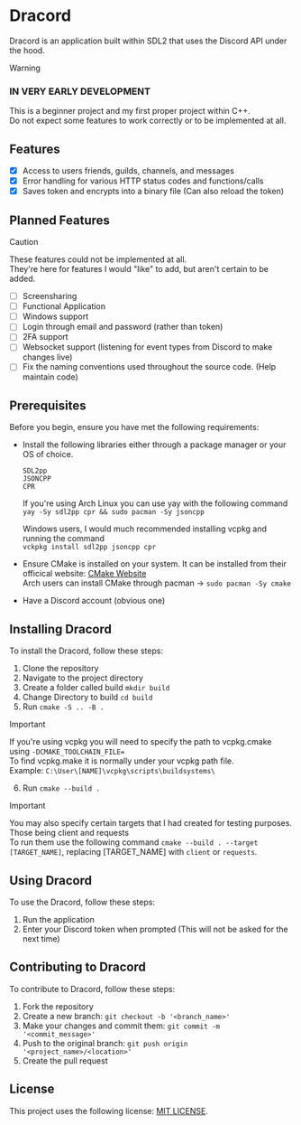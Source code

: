 # Dracord
Dracord is an application built within SDL2 that uses the Discord API under the hood.

> [!WARNING]
> ### IN VERY EARLY DEVELOPMENT
> This is a beginner project and my first proper project within C++. <br/>
> Do not expect some features to work correctly or to be implemented at all.

## Features
- [x] Access to users friends, guilds, channels, and messages
- [x] Error handling for various HTTP status codes and functions/calls
- [x] Saves token and encrypts into a binary file (Can also reload the token)

## Planned Features
> [!CAUTION]
> These features could not be implemented at all. <br/>
> They're here for features I would "like" to add, but aren't certain to be added.

- [ ] Screensharing
- [ ] Functional Application
- [ ] Windows support
- [ ] Login through email and password (rather than token)
- [ ] 2FA support
- [ ] Websocket support (listening for event types from Discord to make changes live)
- [ ] Fix the naming conventions used throughout the source code. (Help maintain code)

## Prerequisites
Before you begin, ensure you have met the following requirements:

- Install the following libraries either through a package manager or your OS of choice.
  ```
  SDL2pp
  JSONCPP
  CPR
  ```
  If you're using Arch Linux you can use yay with the following command <br>
  ` yay -Sy sdl2pp cpr && sudo pacman -Sy jsoncpp `

  Windows users, I would much recommended installing vcpkg and running the command <br>
  ` vckpkg install sdl2pp jsoncpp cpr `

- Ensure CMake is installed on your system. It can be installed from their officical website: [CMake Website](https://cmake.org/download/) <br>
  Arch users can install CMake through pacman -> ` sudo pacman -Sy cmake `

- Have a Discord account (obvious one)

## Installing Dracord

To install the Dracord, follow these steps:

1. Clone the repository
2. Navigate to the project directory
3. Create a folder called build ` mkdir build `
4. Change Directory to build ` cd build `
5. Run ` cmake -S .. -B . ` 
> [!IMPORTANT]
> If you're using vcpkg you will need to specify the path to vcpkg.cmake using `-DCMAKE_TOOLCHAIN_FILE=` <br>
> To find vcpkg.make it is normally under your vcpkg path file.<br>Example: `C:\User\[NAME]\vcpkg\scripts\buildsystems\`
6. Run ` cmake --build . `
> [!IMPORTANT]
> You may also specify certain targets that I had created for testing purposes. Those being client and requests <br>
> To run them use the following command ` cmake --build . --target [TARGET_NAME] `, replacing [TARGET_NAME] with `client` or `requests`.

## Using Dracord

To use the Dracord, follow these steps:

1. Run the application 
2. Enter your Discord token when prompted (This will not be asked for the next time)

## Contributing to Dracord

To contribute to Dracord, follow these steps:

1. Fork the repository
2. Create a new branch: `git checkout -b '<branch_name>'`
3. Make your changes and commit them: `git commit -m '<commit_message>'`
4. Push to the original branch: `git push origin '<project_name>/<location>'`
5. Create the pull request

## License

This project uses the following license: [MIT LICENSE](https://github.com/aitezera/dracord/blob/main/LICENSE).